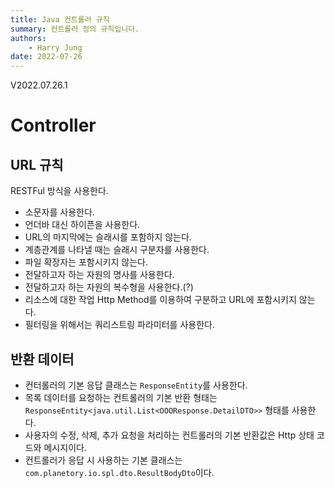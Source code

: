 ```yaml
---
title: Java 컨트롤러 규칙
summary: 컨트롤러 정의 규칙입니다.
authors:
    - Harry Jung
date: 2022-07-26
---
```


V2022.07.26.1

# Controller

## URL 규칙
RESTFul 방식을 사용한다.

- 소문자를 사용한다.
- 언더바 대신 하이픈을 사용한다.
- URL의 마지막에는 슬래시를 포함하지 않는다.
- 계층관계를 나타낼 때는 슬래시 구분자를 사용한다.
- 파일 확장자는 포함시키지 않는다.
- 전달하고자 하는 자원의 명사를 사용한다. 
- 전달하고자 하는 자원의 복수형을 사용한다.(?)
- 리소스에 대한 작업 Http Method를 이용하여 구분하고 URL에 포함시키지 않는다.
- 필터링을 위해서는 쿼리스트링 파라미터를 사용한다.

## 반환 데이터
- 컨터롤러의 기본 응답 클래스는 `ResponseEntity`를 사용한다.
- 목록 데이터를 요청하는 컨트롤러의 기본 반환 형태는 `ResponseEntity<java.util.List<OOOResponse.DetailDTO>>` 형태를 사용한다.
- 사용자의 수정, 삭제, 추가 요청을 처리하는 컨트롤러의 기본 반환값은 Http 상태 코드와 메시지이다.
- 컨트롤러가 응답 시 사용하는 기본 클래스는 `com.planetory.io.spl.dto.ResultBodyDto`이다.

